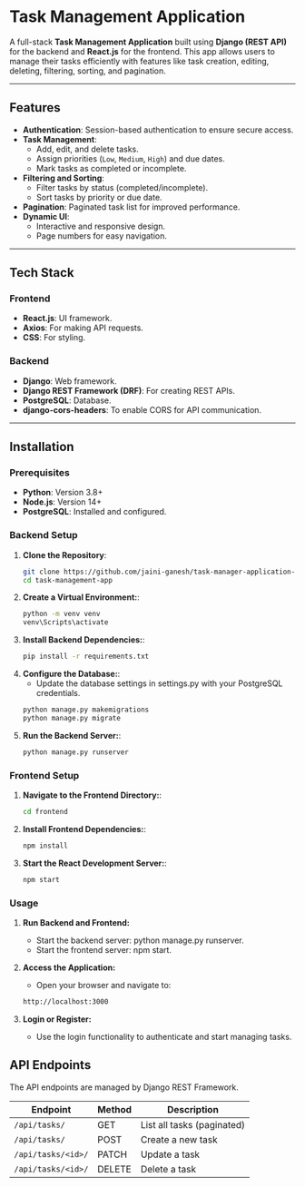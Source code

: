 # Task Management Application

A full-stack **Task Management Application** built using **Django (REST API)** for the backend and **React.js** for the frontend. This app allows users to manage their tasks efficiently with features like task creation, editing, deleting, filtering, sorting, and pagination.

---

## Features

- **Authentication**: Session-based authentication to ensure secure access.
- **Task Management**:
  - Add, edit, and delete tasks.
  - Assign priorities (`Low`, `Medium`, `High`) and due dates.
  - Mark tasks as completed or incomplete.
- **Filtering and Sorting**:
  - Filter tasks by status (completed/incomplete).
  - Sort tasks by priority or due date.
- **Pagination**: Paginated task list for improved performance.
- **Dynamic UI**:
  - Interactive and responsive design.
  - Page numbers for easy navigation.

---

## Tech Stack

### Frontend
- **React.js**: UI framework.
- **Axios**: For making API requests.
- **CSS**: For styling.

### Backend
- **Django**: Web framework.
- **Django REST Framework (DRF)**: For creating REST APIs.
- **PostgreSQL**: Database.
- **django-cors-headers**: To enable CORS for API communication.

---

## Installation

### Prerequisites
- **Python**: Version 3.8+
- **Node.js**: Version 14+
- **PostgreSQL**: Installed and configured.

### Backend Setup

1. **Clone the Repository**:
   ```bash
   git clone https://github.com/jaini-ganesh/task-manager-application-fullstack
   cd task-management-app

2. **Create a Virtual Environment:**:
   ```bash
   python -m venv venv
   venv\Scripts\activate

3. **Install Backend Dependencies:**:
   ```bash
   pip install -r requirements.txt

4. **Configure the Database:**:
    - Update the database settings in settings.py with your PostgreSQL credentials.
    ```bash
    python manage.py makemigrations
    python manage.py migrate

5. **Run the Backend Server:**:
   ```bash
   python manage.py runserver

### Frontend Setup 

1. **Navigate to the Frontend Directory:**:
   ```bash
   cd frontend

2. **Install Frontend Dependencies:**:
   ```bash
   npm install

3. **Start the React Development Server:**:
   ```bash
   npm start

### Usage

1. **Run Backend and Frontend:**
    - Start the backend server: python manage.py runserver.
    - Start the frontend server: npm start.

2. **Access the Application:**
    - Open your browser and navigate to:
    ```bash
    http://localhost:3000

3. **Login or Register:**
    - Use the login functionality to authenticate and start managing tasks.

## API Endpoints

The API endpoints are managed by Django REST Framework.

| Endpoint                  | Method | Description               |
|---------------------------|--------|---------------------------|
| `/api/tasks/`             | GET    | List all tasks (paginated)|
| `/api/tasks/`             | POST   | Create a new task         |
| `/api/tasks/<id>/`        | PATCH  | Update a task             |
| `/api/tasks/<id>/`        | DELETE | Delete a task             |


